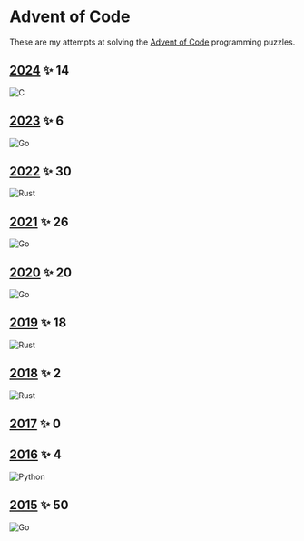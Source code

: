 # Advent of Code

These are my attempts at solving the [Advent of Code](https://adventofcode.com) programming puzzles.

## [2024][2024] ✨ 14

![C]

## [2023][2023] ✨ 6

![Go]

## [2022][2022] ✨ 30

![Rust]

## [2021][2021] ✨ 26

![Go]

## [2020][2020] ✨ 20

![Go]

## [2019][2019] ✨ 18

![Rust]

## [2018][2018] ✨ 2

![Rust]

## [2017][2017] ✨ 0

## [2016][2016] ✨ 4

![Python]

## [2015][2015] ✨ 50

![Go]

[2024]: https://adventofcode.com/2024
[2023]: https://adventofcode.com/2023
[2022]: https://adventofcode.com/2022
[2021]: https://adventofcode.com/2021
[2020]: https://adventofcode.com/2020
[2019]: https://adventofcode.com/2019
[2018]: https://adventofcode.com/2018
[2017]: https://adventofcode.com/2017
[2016]: https://adventofcode.com/2016
[2015]: https://adventofcode.com/2015
[Go]: https://img.shields.io/badge/go-%2300ADD8.svg?style=for-the-badge&logo=go&logoColor=white
[Python]: https://img.shields.io/badge/python-3670A0?style=for-the-badge&logo=python&logoColor=ffdd54
[Rust]: https://img.shields.io/badge/rust-%23000000.svg?style=for-the-badge&logo=rust&logoColor=white
[C]: https://img.shields.io/badge/c-%2300599C.svg?style=for-the-badge&logo=c&logoColor=white
